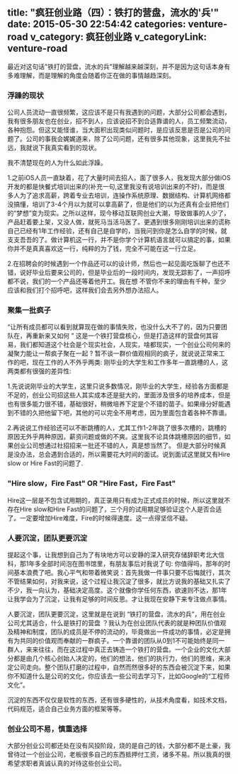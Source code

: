 title: "疯狂创业路（四）：铁打的营盘，流水的'兵'"
date: 2015-05-30 22:54:42
categories: venture-road
v_category: 疯狂创业路
v_categoryLink: venture-road
---
最近对这句话"铁打的营盘，流水的兵"理解越来越深刻，并不是因为这句话本身有多难理解，而是理解的角度会随着你正在做的事情越趋深刻。

### 浮躁的现状
公司人员流动一直很频繁，这应该不是只有我遇到的问题，大部分公司都会遇到，我有很多朋友也在创业，招不到人，应该说招不到合适靠谱的人，员工频繁流动，各种抱怨。但这又能怪谁，当大面积出现类似问题时，是应该反思是否是公司的问题了。公司的事我会娓娓道来，除了公司问题，还有很多其他现象，这里我先不扯远，我就说下我真实看到的现状。

我不清楚现在的人为什么如此浮躁。

<!--more-->

1.之前iOS人员一直缺着，花了大量时间去招人，面了很多人，我发现大部分做iOS开发的都是快餐式培训出来的(补充一句,这里我没有说培训出来的不好)，而是很多人为了追求高薪，跨着专业去培训，连操作系统原理、数据结构、计算机网络都没搞懂，培训了3-4个月以为就可以拿高薪了，但是他们的以为还真有企业把他们的“梦想”变为现实。之所以这样，现今移动互联网创业大潮，导致做事的人少了，产品赶着要上架，又没人做，就死马当活马医了。更遇到很多刚刚培训出来的谎称自己已经有1年工作经验，还有自己是自学的，当我问到你是怎么自学的时候，就支支吾吾的了。做计算机这一行，并不是你学个计算机语言就可以搞定的事，如果你并不是真真喜欢这一行，纯粹的为了钱，完全不可能在这一行立足。

2.在招聘会的时候遇到一个作品还可以的设计师，然后也一起见面吃饭聊了也还不错，说好毕业后要来公司的，但是毕业后的一段时间内，发现无踪影了，一声招呼都不说，我们的一个产品还等着他开工。我在想 不管你不来的理由有千种，至少应该和我们打个招呼吧，这样我们会去另外想办法招人。


### 聚集一批疯子
“让所有成员都可以看到就算现在做的事情失败，也没什么大不了的，因为只要团队在，再重新来又如何 ” 这是一个铁打营盘核心，但是打造这样的营盘何其容易，我们都知道这个社会是个现实社会，人现实，啥都现实，一个创业公司何来的凝聚力能让一帮疯子聚在一起 ? 暂不谈一群价值观相同的疯子，就说说正常来工作的吧，现在工作的人不外乎两类: 刚毕业的大学生和工作多年一直跳槽的人，这两类都有很强的差异性: 

1.先说说刚毕业的大学生，这里只说多数情况，刚毕业的大学生，经验各方面都是不足的，创业公司招这些人其实成本还是挺大的，里面涉及很多的培养成本，但是也有很多能力很不错，基础很好，稍微培养下定是个不错的苗子。如果缘分好能遇到不错的久把他留下吧，其他的可以完全不用考虑，因为里面包含着各种不靠谱。
	
2.再说说工作经验还可以不断跳槽的人，尤其工作1-2年跳了很多次槽的，跳槽的原因无外乎两种原因，薪资问题或做的不爽。这里我不论具体跳槽原因的细节，如果创业公司想通过社招招来一批还不错的人，真是想当然了。 但是大部分时候真是没办法，总会遇到合适的，所以需要花大时间的面试。说到面试这里就又有Hire slow or Hire Fast的问题了.
	
### "Hire slow，Fire Fast" OR "Hire Fast，Fire Fast"
Hire这一层是不包含试用期的，真正录用只有成为正式成员的时候，所以这里就不存在Hire slow和Hire Fast的问题了，三个月的试用期足够验证这个人是否合适了。一定要增加Hire难度，Fire的时候得速度。这一点得坚信不疑。

### 人要沉淀，团队更要沉淀
提起这个事，让我想到自己为了有块地方可以安静的深入研究存储辞职考北大信科，那1年多全部时间泡在图书馆里，有朋友事后对我说了句: 你值得吗，那年的时间基本浪费了吧。我心平气和带着微笑说：首先我做一件事只要不后悔就行，其次不管结果如何，对我来说，这个过程让我沉淀了很多，就比方说我的基础又扎实了不少，我一向认为，基础决定高度。这个就像你学任何东西，欲速则不达，那1年让我学会为了沉淀，让我有足够的时间反思。才让我现在安静下来专注做点事情。

人要沉淀，团队更要沉淀，这里就是在说到 “铁打的营盘，流水的兵”，用在创业公司尤其适合，什么是铁打的营盘 ？我认为在创业团队代表的就是种团队价值观及精神和制度，团队的成员是不停的流动的，毕竟做出一件成功的事情，必定是拥有为共同的价值观而奉献的一群疯子。一个靠谱的团队从0到1不可能始终是同一群人，来来往往，而在这过程中真正去铸造一个铁打的营盘。一个企业的文化大部分都是由几个核心创始人决定的，他们的想法，他们的执行力，他们的思维，来决定公司走向。整个团队打磨的过程中，自然而然很多好的东西会被沉淀下来，如果你不知道什么是公司的文化，你应该去一些公司去学习下，比如Google的“工程师文化”。

沉淀的东西不仅仅是软性的东西，还有很多硬性的，从技术角度看，如技术文档，代码规范，适合自己业务方面的框架等等。
	
### 创业公司不易，慎重选择
大部分创业公司都还处在没有风投阶段，烧的是自己的钱，大部分都不是土豪，我曾待过一个创业公司，老板很多自己的东西抵押付工资，诸多不易。所以我真的很希望求职者真诚认真的对待这些创业公司。
